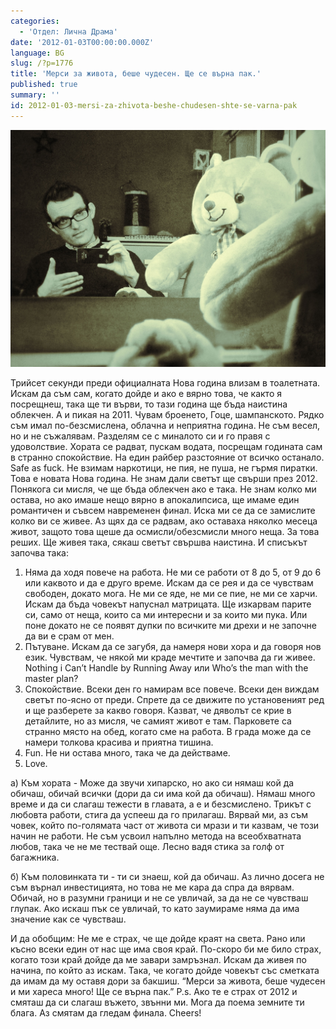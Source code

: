 ```yaml
---
categories:
  - 'Отдел: Лична Драма'
date: '2012-01-03T00:00:00.000Z'
language: BG
slug: /?p=1776
title: 'Мерси за живота, беше чудесен. Ще се върна пак.'
published: true
summary: ''
id: 2012-01-03-mersi-za-zhivota-beshe-chudesen-shte-se-varna-pak
---
```


![Киро в най-важното си интервю](https://raw.githubusercontent.com/kirilchristov/blog_images/main/2012/01/IMG_0283.jpg)


Трийсет секунди преди официалната Нова година влизам в тоалетната. Искам да съм сам, когато дойде и ако е вярно това, че както я посрещнеш, така ще ти върви, то тази година ще бъда наистина облекчен. А и пикая на 2011. Чувам броенето, Гоце, шампанското. Рядко съм имал по-безсмислена, облачна и неприятна година. Не съм весел, но и не съжалявам. Разделям се с миналото си и го правя с удоволствие. Хората се радват, пускам водата, посрещам годината сам в странно спокойствие. На един райбер разстояние от всичко останало. Safe as fuck. Не взимам наркотици, не пия, не пуша, не гърмя пиратки. Това е новата Нова година. Не знам дали светът ще свърши през 2012. Понякога си мисля, че ще бъда облекчен ако е така. Не знам колко ми остава, но ако имаше нещо вярно в апокалипсиса, ще имаме един романтичен и съвсем навременен финал. Иска ми се да се замислите колко ви се живее. Аз щях да се радвам, ако оставаха няколко месеца живот, защото това щеше да осмисли/обезсмисли много неща. За това реших. Ще живея така, сякаш светът свършва наистина. И списъкът започва така:

1.  Няма да ходя повече на работа. Не ми се работи от 8 до 5, от 9 до 6 или каквото и да е друго време. Искам да се рея и да се чувствам свободен, докато мога. Не ми се яде, не ми се пие, не ми се харчи. Искам да бъда човекът напуснал матрицата. Ще изкарвам парите си, само от неща, които са ми интересни и за които ми пука. Или поне докато не се появят дупки по всичките ми дрехи и не започне да ви е срам от мен.
2.  Пътуване. Искам да се загубя, да намеря нови хора и да говоря нов език. Чувствам, че някой ми краде мечтите и започва да ги живее. Nothing i Can’t Handle by Running Away или Who’s the man with the master plan?
3.  Спокойствие. Всеки ден го намирам все повече. Всеки ден виждам светът по-ясно от преди. Спрете да се движите по установеният ред и ще разберете за какво говоря. Казват, че дяволът се крие в детайлите, но аз мисля, че самият живот е там. Парковете са странно място на обед, когато сме на работа. В града може да се намери толкова красива и приятна тишина.
4.  Fun. Не ни остава много, така че да действаме.
5.  Love.

а) Към хората - Може да звучи хипарско, но ако си нямаш кой да обичаш, обичай всички (дори да си има кой да обичаш). Нямаш много време и да си слагаш тежести в главата, а е и безсмислено. Трикът с любовта работи, стига да успееш да го прилагаш. Вярвай ми, аз съм човек, който по-голямата част от живота си мрази и ти казвам, че този начин не работи. Не съм усвоил напълно метода на всеобхватната любов, така че не ме тествай още. Лесно вадя стика за голф от багажника.

б) Към половинката ти - ти си знаеш, кой да обичаш. Аз лично досега не съм върнал инвестицията, но това не ме кара да спра да вярвам. Обичай, но в разумни граници и не се увличай, за да не се чувстваш глупак. Ако искаш пък се увличай, то като заумираме няма да има значение как се чувстваш.


И да обобщим: Не ме е страх, че ще дойде краят на света. Рано или късно всеки един от нас ще има своя край. По-скоро би ме било страх, когато този край дойде да ме завари замръзнал. Искам да живея по начина, по който аз искам. Така, че когато дойде човекът със сметката да имам да му оставя дори за бакшиш. “Мерси за живота, беше чудесен и ми хареса много! Ще се върна пак.” P.s. Ако те е страх от 2012 и смяташ да си слагаш въжето, звънни ми. Мога да поема земните ти блага. Аз смятам да гледам финала. Cheers!
